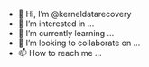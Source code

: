 - 👋 Hi, I’m @kerneldatarecovery
- 👀 I’m interested in ...
- 🌱 I’m currently learning ...
- 💞️ I’m looking to collaborate on ...
- 📫 How to reach me ...

<!---
kerneldatarecovery/kerneldatarecovery is a ✨ special ✨ repository because its `README.md` (this file) appears on your GitHub profile.
You can click the Preview link to take a look at your changes.
--->

